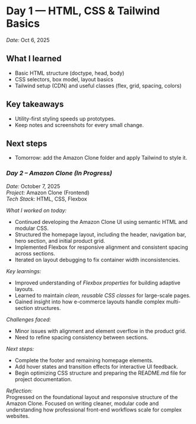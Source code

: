 # Day 1 — HTML, CSS & Tailwind Basics
*Date:* Oct 6, 2025

## What I learned
- Basic HTML structure (doctype, head, body)
- CSS selectors, box model, layout basics
- Tailwind setup (CDN) and useful classes (flex, grid, spacing, colors)

## Key takeaways
- Utility-first styling speeds up prototypes.
- Keep notes and screenshots for every small change.

## Next steps
- Tomorrow: add the Amazon Clone folder and apply Tailwind to style it.

### *Day 2 – Amazon Clone (In Progress)*  
*Date:* October 7, 2025  
*Project:* Amazon Clone (Frontend)  
*Tech Stack:* HTML, CSS, Flexbox  

*What I worked on today:*  
- Continued developing the Amazon Clone UI using semantic HTML and modular CSS.  
- Structured the homepage layout, including the header, navigation bar, hero section, and initial product grid.  
- Implemented Flexbox for responsive alignment and consistent spacing across sections.  
- Iterated on layout debugging to fix container width inconsistencies.  

*Key learnings:*  
- Improved understanding of *Flexbox properties* for building adaptive layouts.  
- Learned to maintain *clean, reusable CSS classes* for large-scale pages.  
- Gained insight into how e-commerce layouts handle complex multi-section structures.  

*Challenges faced:*  
- Minor issues with alignment and element overflow in the product grid.  
- Need to refine spacing consistency between sections.  

*Next steps:*  
- Complete the footer and remaining homepage elements.  
- Add hover states and transition effects for interactive UI feedback.  
- Begin optimizing CSS structure and preparing the README.md file for project documentation.  

*Reflection:*  
Progressed on the foundational layout and responsive structure of the Amazon Clone. Focused on writing cleaner, modular code and understanding how professional front-end workflows scale for complex websites.
